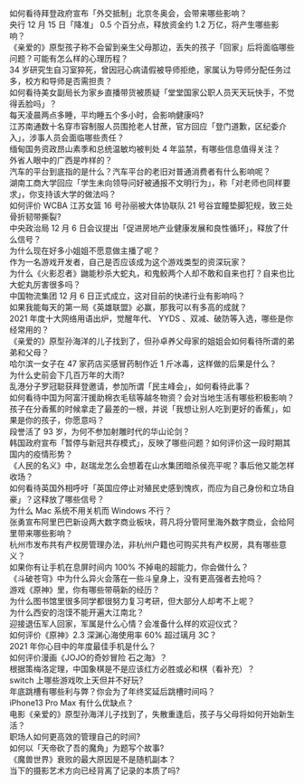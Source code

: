 如何看待拜登政府宣布「外交抵制」北京冬奥会，会带来哪些影响？  
央行 12 月 15 日「降准」 0.5 个百分点，释放资金约 1.2 万亿，将产生哪些影响？  
《亲爱的》原型孩子称不会留到亲生父母那边，丢失的孩子「回家」后将面临哪些问题？可能有怎么样的心理历程？  
34 岁研究生自习室猝死，曾因冠心病请假被导师拒绝，家属认为导师分配任务过多，校方和导师是否需担责？  
如何看待美女副局长为家乡直播带货被质疑「堂堂国家公职人员天天玩快手，不觉得丢脸吗」？  
每天凌晨两点多睡，平均睡五个多小时，会影响健康吗?  
江苏南通数十名穿市容制服人员围抢老人甘蔗，官方回应「登门道歉，区纪委介入」，涉事人员会面临哪些责任？  
缅甸国务资政昂山素季和总统温敏均被判处 4 年监禁，有哪些信息值得关注？  
外省人眼中的广西是咋样的？  
汽车的平台到底指的是什么？汽车平台的老旧对普通消费者有什么影响呢？  
湖南工商大学回应「学生未向领导问好被通报不文明行为」，称「对老师也同样要求」，你支持该大学的做法吗？  
如何评价 WCBA 江苏女篮 16 号孙丽被大体协联队 21 号谷宜瞳垫脚犯规，致三处骨折韧带撕裂?  
中央政治局 12 月 6 日会议提出「促进房地产业健康发展和良性循环」，释放了什么信号？  
为什么现在好多小姐姐不愿意做主播了呢？  
作为一名游戏开发者，自己是否应该成为这个游戏类型的资深玩家？  
为什么《火影忍者》鼬能秒杀大蛇丸，和鬼鲛两个人却不敢和自来也打？自来也比大蛇丸厉害很多吗？  
中国物流集团 12 月 6 日正式成立，这对目前的快递行业有影响吗？  
如果我能每天的第一局《英雄联盟》必赢，那我可以有多高的成就？  
2021 年度十大网络用语出炉，觉醒年代、 YYDS 、双减、破防等入选，哪些是你经常用的？  
《亲爱的》原型孙海洋的儿子找到了，但孙卓养父母家的姐姐会如何看待所谓的弟弟和父母？  
哈尔滨一女子在 47 家药店买感冒药制作近 1 斤冰毒，这样做的后果是什么？  
为什么史前会下几百万年的大雨?  
乱港分子罗冠聪获拜登邀请，参加所谓「民主峰会」，如何看待此事？  
如何看待中国为阿富汗援助棉衣毛毯等越冬物资？会对当地生活有哪些积极影响？  
孩子在分香蕉的时候拿走了最差的一根，并说「我想让别人吃到更好的香蕉」，如果是你的孩子，你愿意吗？  
段誉活了 93 岁，为何不参加射雕时代的华山论剑？  
韩国政府宣布「暂停与新冠共存模式」，反映了哪些问题？如何评价这一段时期其国内的疫情形势？  
《人民的名义》中，赵瑞龙怎么会想着在山水集团暗杀侯亮平呢？事后他又能怎样收场？  
如何看待英国外相呼吁「英国应停止对殖民史感到愧疚，而应为自己身份和立场自豪」？这释放了哪些信号？  
为什么 Mac 系统不用关机而 Windows 不行？  
张勇宣布阿里巴巴新设两大数字商业板块，蒋凡将分管阿里海外数字商业，会给阿里带来哪些影响？  
杭州市发布共有产权房管理办法，非杭州户籍也可购买共有产权房，具有哪些意义？  
如果你有让手机在息屏时间内 100% 不掉电的超能力，你会做什么？  
《斗破苍穹》中为什么异火会落在一些斗皇身上，没有更高强者去抢吗？  
游戏《原神》里，你有哪些带萌新的经历？  
为什么图书馆里很多同学都很努力复习考研，但大部分人却考不上呢？  
为什么西安的泡馍不能开遍大江南北？  
迎接退伍军人回家，军属是什么心情？会准备什么样的欢迎仪式？  
如何评价《原神》2.3 深渊心海使用率 60% 超过璃月 3C？  
2021 年你心目中的年度最佳手机是什么？  
如何评价漫画《JOJO的奇妙冒险 石之海》？  
根据策梅洛定理，中国象棋是不是应该红方必胜或必和棋（看补充）？  
switch 上哪些游戏吹上天但并不好玩?  
年底跳槽有哪些利与弊？你会为了年终奖延后跳槽时间吗？  
iPhone13 Pro Max 有什么优缺点？  
电影《亲爱的》原型孙海洋儿子找到了，失散重逢后，孩子与父母将如何开始新生活？  
职场人如何更高效的管理自己的时间?  
如何以「天帝砍了吾的魔角」为题写个故事?  
《魔兽世界》衰败的最大原因是不是随机副本？  
当下的摄影艺术方向已经背离了记录的本质了吗?  
